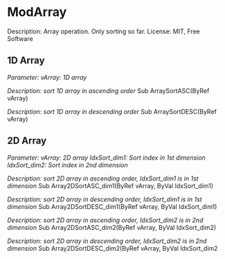 
# ModArray
Description: Array operation. Only sorting so far.
License: MIT, Free Software

## 1D Array
*Parameter:*
*vArray: 1D array*

*Description: sort 1D array in ascending order*
Sub ArraySortASC(ByRef vArray)

*Description: sort 1D array in descending order*
Sub ArraySortDESC(ByRef vArray)

## 2D Array
*Parameter:*
*vArray: 2D array*
*IdxSort_dim1: Sort index in 1st dimension*
*IdxSort_dim2: Sort index in 2nd dimension*

*Description: sort 2D array in ascending order, IdxSort_dim1 is in 1st dimension*
Sub Array2DSortASC_dim1(ByRef vArray, ByVal IdxSort_dim1)

*Description: sort 2D array in descending order, IdxSort_dim1 is in 1st dimension*
Sub Array2DSortDESC_dim1(ByRef vArray, ByVal IdxSort_dim1)

*Description: sort 2D array in ascending order, IdxSort_dim2 is in 2nd dimension*
Sub Array2DSortASC_dim2(ByRef vArray, ByVal IdxSort_dim2)

*Description: sort 2D array in descending order, IdxSort_dim2 is in 2nd dimension*
Sub Array2DSortDESC_dim2(ByRef vArray, ByVal IdxSort_dim2